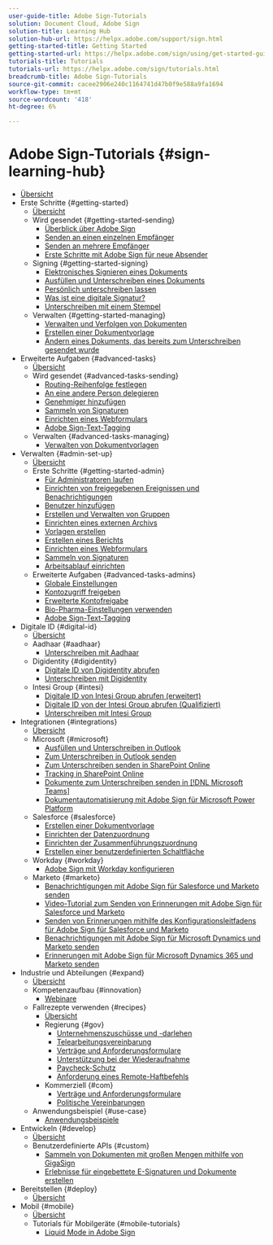 ```yaml
---
user-guide-title: Adobe Sign-Tutorials
solution: Document Cloud, Adobe Sign
solution-title: Learning Hub
solution-hub-url: https://helpx.adobe.com/support/sign.html
getting-started-title: Getting Started
getting-started-url: https://helpx.adobe.com/sign/using/get-started-guide.html
tutorials-title: Tutorials
tutorials-url: https://helpx.adobe.com/sign/tutorials.html
breadcrumb-title: Adobe Sign-Tutorials
source-git-commit: cacee2906e240c1164741d47b0f9e588a9fa1694
workflow-type: tm+mt
source-wordcount: '418'
ht-degree: 6%

---
```



# Adobe Sign-Tutorials {#sign-learning-hub}

+ [Übersicht](overview.md)
+ Erste Schritte {#getting-started}
   + [Übersicht](sign-beginner-tutorials/beginner-users-overview.md)
   + Wird gesendet {#getting-started-sending}
      + [Überblick über Adobe Sign](sign-beginner-tutorials/quick-tour.md)
      + [Senden an einen einzelnen Empfänger](sign-beginner-tutorials/send-to-single-recipient.md)
      + [Senden an mehrere Empfänger](sign-beginner-tutorials/send-to-multiple-recipients.md)
      + [Erste Schritte mit Adobe Sign für neue Absender](sign-beginner-tutorials/new-sender.md)
   + Signing {#getting-started-signing}
      + [Elektronisches Signieren eines Dokuments](sign-beginner-tutorials/electronically-sign-a-document.md)
      + [Ausfüllen und Unterschreiben eines Dokuments](sign-beginner-tutorials/fill-and-sign.md)
      + [Persönlich unterschreiben lassen](sign-beginner-tutorials/sign-in-person.md)
      + [Was ist eine digitale Signatur?](sign-beginner-tutorials/sign-with-a-digital-signature.md)
      + [Unterschreiben mit einem Stempel](sign-beginner-tutorials/sign-with-a-stamp.md)
   + Verwalten {#getting-started-managing}
      + [Verwalten und Verfolgen von Dokumenten](sign-beginner-tutorials/manage-and-track.md)
      + [Erstellen einer Dokumentvorlage](https://experienceleague.adobe.com/docs/document-cloud-learn/sign-learning-hub/admin-set-up/getting-started-admin/create-a-template.html)
      + [Ändern eines Dokuments, das bereits zum Unterschreiben gesendet wurde](sign-beginner-tutorials/modify-in-flight.md)
+ Erweiterte Aufgaben {#advanced-tasks}
   + [Übersicht](sign-advanced-users/advanced-users-overview.md)
   + Wird gesendet {#advanced-tasks-sending}
      + [Routing-Reihenfolge festlegen](sign-advanced-users/setting-up-routing.md)
      + [An eine andere Person delegieren](sign-advanced-users/delegate-signature.md)
      + [Genehmiger hinzufügen](sign-advanced-users/add-an-approver.md)
      + [Sammeln von Signaturen](https://experienceleague.adobe.com/docs/document-cloud-learn/sign-learning-hub/admin-set-up/getting-started-admin/megasign.html)
      + [Einrichten eines Webformulars](https://experienceleague.adobe.com/docs/document-cloud-learn/sign-learning-hub/admin-set-up/getting-started-admin/webform.html)
      + [Adobe Sign-Text-Tagging](https://experienceleague.adobe.com/docs/document-cloud-learn/sign-learning-hub/admin-set-up/advanced-tasks-admins/adobe-sign-text-tagging.html)
   + Verwalten {#advanced-tasks-managing}
      + [Verwalten von Dokumentvorlagen](sign-advanced-users/edit-a-template.md)
+ Verwalten {#admin-set-up}
   + [Übersicht](admin/intro-admin-overview.md)
   + Erste Schritte {#getting-started-admin}
      + [Für Administratoren laufen](admin/up-and-running-admin.md)
      + [Einrichten von freigegebenen Ereignissen und Benachrichtigungen](admin/set-up-shared-events-and-alert.md)
      + [Benutzer hinzufügen](admin/add-users-to-your-account.md)
      + [Erstellen und Verwalten von Gruppen](admin/create-and-manage-groups.md)
      + [Einrichten eines externen Archivs](admin/set-up-your-external-archive.md)
      + [Vorlagen erstellen](sign-advanced-users/create-a-template.md)
      + [Erstellen eines Berichts](admin/create-a-report.md)
      + [Einrichten eines Webformulars](sign-advanced-users/webform.md)
      + [Sammeln von Signaturen](sign-advanced-users/megasign.md)
      + [Arbeitsablauf einrichten](admin/building-a-custom-workflow.md)
   + Erweiterte Aufgaben {#advanced-tasks-admins}
      + [Globale Einstellungen](admin/learn-about-global-settings.md)
      + [Kontozugriff freigeben](admin/share-account-access.md)
      + [Erweiterte Kontofreigabe](admin/advanced-account-sharing.md)
      + [Bio-Pharma-Einstellungen verwenden](admin/use-bio-pharma-settings.md)
      + [Adobe Sign-Text-Tagging](sign-advanced-users/adobe-sign-text-tagging.md)
+ Digitale ID {#digital-id}
   + [Übersicht](digitalid/digitalid-overview.md)
   + Aadhaar {#aadhaar}
      + [Unterschreiben mit Aadhaar](digitalid/aadhaar-sign.md)
   + Digidentity {#digidentity}
      + [Digitale ID von Digidentity abrufen](digitalid/digidentity-reg.md)
      + [Unterschreiben mit Digidentity](digitalid/digidentity-sign.md)
   + Intesi Group {#intesi}
      + [Digitale ID von Intesi Group abrufen (erweitert)](digitalid/intesi-advanced.md)
      + [Digitale ID von der Intesi Group abrufen (Qualifiziert)](digitalid/intesi-qualified.md)
      + [Unterschreiben mit Intesi Group](digitalid/intesi-sign.md)
+ Integrationen {#integrations}
   + [Übersicht](integrations/integrations-overview.md)
   + Microsoft {#microsoft}
      + [Ausfüllen und Unterschreiben in Outlook](integrations/fill-and-sign-doc-microsoft-outlook.md)
      + [Zum Unterschreiben in Outlook senden](integrations/send-for-signature-with-outlook.md)
      + [Zum Unterschreiben senden in SharePoint Online](integrations/send-for-signature-with-sharepoint-online.md)
      + [Tracking in SharePoint Online](integrations/track-an-agreement-with-sharepoint-online.md)
      + [Dokumente zum Unterschreiben senden in [!DNL Microsoft Teams]](integrations/adobe-sign-teams-mortgage.md)
      + [Dokumentautomatisierung mit Adobe Sign für Microsoft Power Platform](integrations/documentautomation.md)
   + Salesforce {#salesforce}
      + [Erstellen einer Dokumentvorlage](integrations/create-an-agreement-template.md)
      + [Einrichten der Datenzuordnung](integrations/set-up-data-mapping.md)
      + [Einrichten der Zusammenführungszuordnung](integrations/set-up-merging-map.md)
      + [Erstellen einer benutzerdefinierten Schaltfläche](integrations/create-a-custom-button.md)
   + Workday {#workday}
      + [Adobe Sign mit Workday konfigurieren](integrations/workday.md)
   + Marketo {#marketo}
      + [Benachrichtigungen mit Adobe Sign für Salesforce und Marketo senden](integrations/marketo-salesforce-sms.md)
      + [Video-Tutorial zum Senden von Erinnerungen mit Adobe Sign für Salesforce und Marketo](integrations/marketo-salesforce-reminder-video.md)
      + [Senden von Erinnerungen mithilfe des Konfigurationsleitfadens für Adobe Sign für Salesforce und Marketo](integrations/marketo-salesforce-reminder.md)
      + [Benachrichtigungen mit Adobe Sign für Microsoft Dynamics und Marketo senden](integrations/marketo-dynamics-sms.md)
      + [Erinnerungen mit Adobe Sign für Microsoft Dynamics 365 und Marketo senden](integrations/marketo-dynamics-reminder.md)
+ Industrie und Abteilungen {#expand}
   + [Übersicht](sign-usecase/expand-inspire-overview.md)
   + Kompetenzaufbau {#innovation}
      + [Webinare](sign-usecase/innovation-series.md)
   + Fallrezepte verwenden {#recipes}
      + [Übersicht](sign-usecase/recipes.md)
      + Regierung {#gov}
         + [Unternehmenszuschüsse und -darlehen](sign-usecase/usecasegovgrants.md)
         + [Telearbeitungsvereinbarung](sign-usecase/usecasegovtelework.md)
         + [Verträge und Anforderungsformulare](sign-usecase/usecasegovcontracts.md)
         + [Unterstützung bei der Wiederaufnahme](sign-usecase/usecasegovreemployment.md)
         + [Paycheck-Schutz](sign-usecase/usecasegovpaycheck.md)
         + [Anforderung eines Remote-Haftbefehls](sign-usecase/usecasegovremote.md)
      + Kommerziell {#com}
         + [Verträge und Anforderungsformulare](sign-usecase/usecasecomcontracts.md)
         + [Politische Vereinbarungen](sign-usecase/usecasecompolicy.md)
   + Anwendungsbeispiel {#use-case}
      + [Anwendungsbeispiele](sign-usecase/use-case-showcase.md)
+ Entwickeln {#develop}
   + [Übersicht](develop/develop-overview.md)
   + Benutzerdefinierte APIs {#custom}
      + [Sammeln von Dokumenten mit großen Mengen mithilfe von GigaSign](develop/gigasign.md)
      + [Erlebnisse für eingebettete E-Signaturen und Dokumente erstellen](develop/embeddedesignature.md)
+ Bereitstellen {#deploy}
   + [Übersicht](deploy-overview.md)
+ Mobil {#mobile}
   + [Übersicht](mobile/mobile-overview.md)
   + Tutorials für Mobilgeräte {#mobile-tutorials}
      + [Liquid Mode in Adobe Sign](mobile/liquidmode.md)
